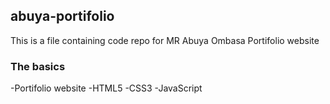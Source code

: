 ## abuya-portifolio
This is a file containing code repo for MR Abuya Ombasa Portifolio website

### The basics 
-Portifolio website 
-HTML5
-CSS3
-JavaScript 
